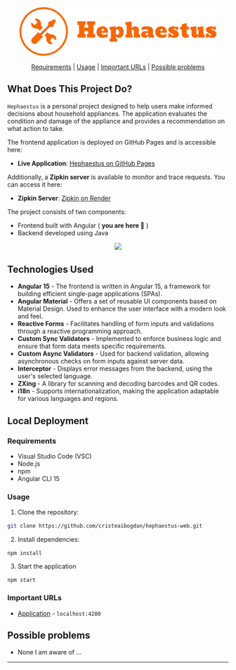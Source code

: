<div align="center">
   <img width="450" src="src\assets\logos\hephaestus-logo.png" >
</div>

<div align="center">

   [Requirements](#requirements) | 
   [Usage](#usage) | 
   [Important URLs](#important-urls) |
   [Possible problems](#possible-problems)

</div>

## What Does This Project Do?
`Hephaestus` is a personal project designed to help users make informed decisions about household appliances. The application evaluates the condition and damage of the appliance and provides a recommendation on what action to take. 

The frontend application is deployed on GitHub Pages and is accessible here:

- **Live Application**: [Hephaestus on GitHub Pages](https://cristeaibogdan.github.io/hephaestus-web/)

Additionally, a **Zipkin server** is available to monitor and trace requests. You can access it here:

- **Zipkin Server**: [Zipkin on Render](https://zipkin-f3xe.onrender.com/zipkin/)

The project consists of two components:
 - Frontend built with Angular ( **you are here 📍** )
 - Backend developed using Java

<div align="center">
   <img src="src\assets\images\Application.gif" >
</div>

## Technologies Used
* **Angular 15** - The frontend is written in Angular 15, a framework for building efficient single-page applications (SPAs).
* **Angular Material** - Offers a set of reusable UI components based on Material Design. Used to enhance the user interface with a modern look and feel.
* **Reactive Forms** - Facilitates handling of form inputs and validations through a reactive programming approach.
* **Custom Sync Validators** - Implemented to enforce business logic and ensure that form data meets specific requirements.
* **Custom Async Validators** - Used for backend validation, allowing asynchronous checks on form inputs against server data.
* **Interceptor** - Displays error messages from the backend, using the user's selected language.
* **ZXing** - A library for scanning and decoding barcodes and QR codes.
* **i18n** - Supports internationalization, making the application adaptable for various languages and regions.

## Local Deployment

### Requirements
* Visual Studio Code (VSC)
* Node.js
* npm
* Angular CLI 15

### Usage
1. Clone the repository:
```bash
git clone https://github.com/cristeaibogdan/hephaestus-web.git
```
2. Install dependencies:
```
npm install
```
3. Start the application
```
npm start
```

### Important URLs
- [Application](http://localhost:4200) - `localhost:4200`

## Possible problems
* None I am aware of ...

***